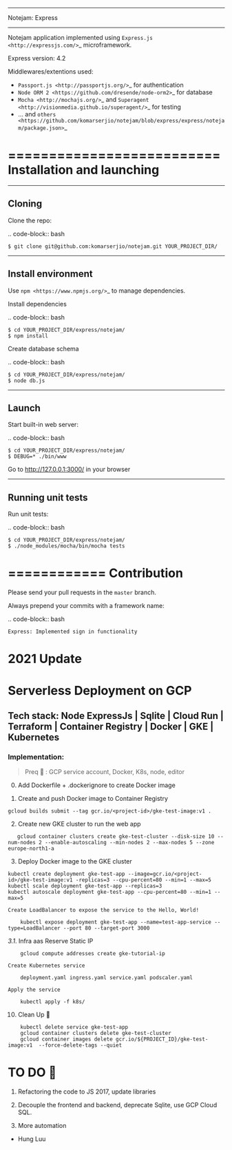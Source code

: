 ****************
Notejam: Express
****************

Notejam application implemented using `Express.js <http://expressjs.com/>`_ microframework.

Express version: 4.2

Middlewares/extentions used:

* `Passport.js <http://passportjs.org/>`_ for authentication
* `Node ORM 2 <https://github.com/dresende/node-orm2>`_ for database
* `Mocha <http://mochajs.org/>`_ and `Superagent <http://visionmedia.github.io/superagent/>`_ for testing
* ... and `others <https://github.com/komarserjio/notejam/blob/express/express/notejam/package.json>`_

==========================
Installation and launching
==========================

-------
Cloning
-------

Clone the repo:

.. code-block:: bash

    $ git clone git@github.com:komarserjio/notejam.git YOUR_PROJECT_DIR/

-------------------
Install environment
-------------------
Use `npm <https://www.npmjs.org/>`_ to manage dependencies.

Install dependencies

.. code-block:: bash

    $ cd YOUR_PROJECT_DIR/express/notejam/
    $ npm install

Create database schema

.. code-block:: bash

    $ cd YOUR_PROJECT_DIR/express/notejam/
    $ node db.js

------
Launch
------

Start built-in web server:

.. code-block:: bash

    $ cd YOUR_PROJECT_DIR/express/notejam/
    $ DEBUG=* ./bin/www

Go to http://127.0.0.1:3000/ in your browser

------------------
Running unit tests
------------------

Run unit tests:

.. code-block:: bash

    $ cd YOUR_PROJECT_DIR/express/notejam/
    $ ./node_modules/mocha/bin/mocha tests

============
Contribution
============

Please send your pull requests in the ``master`` branch.

Always prepend your commits with a framework name:

.. code-block:: bash

    Express: Implemented sign in functionality



# 2021 Update



# Serverless Deployment on GCP


## Tech stack: Node ExpressJs | Sqlite | Cloud Run | Terraform | Container Registry | Docker | GKE | Kubernetes

### Implementation:

> Preq :monocle_face: : GCP service account, Docker, K8s, node, editor


0. Add Dockerfile + .dockerignore to create Docker image

1. Create and push Docker image to Container Registry    
```
gcloud builds submit --tag gcr.io/<project-id>/gke-test-image:v1 .
```
2. Create new GKE cluster to run the web app
``` 
   gcloud container clusters create gke-test-cluster --disk-size 10 --num-nodes 2 --enable-autoscaling --min-nodes 2 --max-nodes 5 --zone europe-north1-a
```
3. Deploy Docker image to the GKE cluster
 ```
kubectl create deployment gke-test-app --image=gcr.io/<project-id>/gke-test-image:v1 -replicas=3 --cpu-percent=80 --min=1 --max=5
kubectl scale deployment gke-test-app --replicas=3
kubectl autoscale deployment gke-test-app --cpu-percent=80 --min=1 --max=5
```
    Create LoadBalancer to expose the service to the Hello, World! 
```    
    kubectl expose deployment gke-test-app --name=test-app-service --type=LoadBalancer --port 80 --target-port 3000 
```

*3.1*. Infra aas 
    Reserve Static IP
```
    gcloud compute addresses create gke-tutorial-ip
```
    Create Kubernetes service
```
    deployment.yaml ingress.yaml service.yaml podscaler.yaml
```
    Apply the service
```
    kubectl apply -f k8s/
```
10. Clean Up :metal:
```
    kubectl delete service gke-test-app
    gcloud container clusters delete gke-test-cluster
    gcloud container images delete gcr.io/${PROJECT_ID}/gke-test-image:v1  --force-delete-tags --quiet
```


# TO DO :rocket:


1. Refactoring the code to JS 2017, update libraries

2. Decouple the frontend and backend, deprecate Sqlite, use GCP Cloud SQL.

3. More automation

- Hung Luu